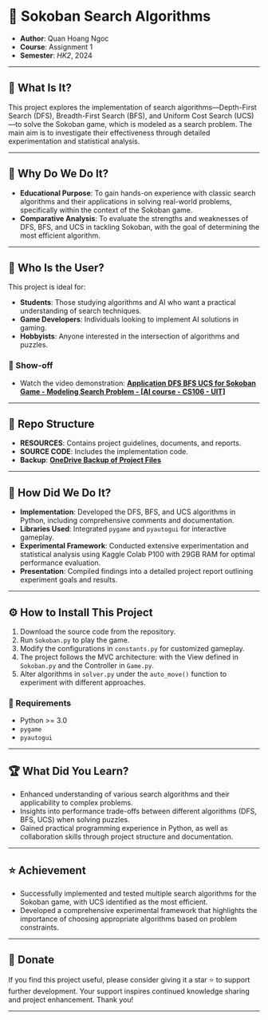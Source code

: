 # 🌟 Sokoban Search Algorithms

- **Author**: Quan Hoang Ngoc
- **Course**: Assignment 1
- **Semester**: _HK2_, 2024

---
## 📖 What Is It?
This project explores the implementation of search algorithms—Depth-First Search (DFS), Breadth-First Search (BFS), and Uniform Cost Search (UCS)—to solve the Sokoban game, which is modeled as a search problem. The main aim is to investigate their effectiveness through detailed experimentation and statistical analysis.

---
## 🎯 Why Do We Do It?
- **Educational Purpose**: To gain hands-on experience with classic search algorithms and their applications in solving real-world problems, specifically within the context of the Sokoban game.
- **Comparative Analysis**: To evaluate the strengths and weaknesses of DFS, BFS, and UCS in tackling Sokoban, with the goal of determining the most efficient algorithm.

---
## 👥 Who Is the User?
This project is ideal for:
- **Students**: Those studying algorithms and AI who want a practical understanding of search techniques.
- **Game Developers**: Individuals looking to implement AI solutions in gaming.
- **Hobbyists**: Anyone interested in the intersection of algorithms and puzzles.  

### 🎥 Show-off
- Watch the video demonstration: **[Application DFS BFS UCS for Sokoban Game - Modeling Search Problem - [AI course - CS106 - UIT]](https://youtu.be/s27dXLyyjzo?feature=shared)**

---
## 📁 Repo Structure
- **RESOURCES**: Contains project guidelines, documents, and reports.
- **SOURCE CODE**: Includes the implementation code.
- **Backup**: **[OneDrive Backup of Project Files](https://uithcm-my.sharepoint.com/:f:/g/personal/22521178_ms_uit_edu_vn/EuXhV_mF0uxJn75qkuz-FdUBuNKOyAOXv53GolTUMTuhNg?e=O6DMoV)**

---
## 🚀 How Did We Do It?
- **Implementation**: Developed the DFS, BFS, and UCS algorithms in Python, including comprehensive comments and documentation.
- **Libraries Used**: Integrated `pygame` and `pyautogui` for interactive gameplay.
- **Experimental Framework**: Conducted extensive experimentation and statistical analysis using Kaggle Colab P100 with 29GB RAM for optimal performance evaluation.
- **Presentation**: Compiled findings into a detailed project report outlining experiment goals and results.

---
## ⚙️ How to Install This Project
1. Download the source code from the repository.
2. Run `Sokoban.py` to play the game.
3. Modify the configurations in `constants.py` for customized gameplay.
4. The project follows the MVC architecture: with the View defined in `Sokoban.py` and the Controller in `Game.py`.
5. Alter algorithms in `solver.py` under the `auto_move()` function to experiment with different approaches.

### 🔧 Requirements
- Python >= 3.0
- `pygame`
- `pyautogui`

---
## 🏆 What Did You Learn?
- Enhanced understanding of various search algorithms and their applicability to complex problems.
- Insights into performance trade-offs between different algorithms (DFS, BFS, UCS) when solving puzzles.
- Gained practical programming experience in Python, as well as collaboration skills through project structure and documentation.

---
## ⭐ Achievement
- Successfully implemented and tested multiple search algorithms for the Sokoban game, with UCS identified as the most efficient.
- Developed a comprehensive experimental framework that highlights the importance of choosing appropriate algorithms based on problem constraints.

---
## 🌟 Donate
If you find this project useful, please consider giving it a star ⭐ to support further development. Your support inspires continued knowledge sharing and project enhancement. Thank you!

---
